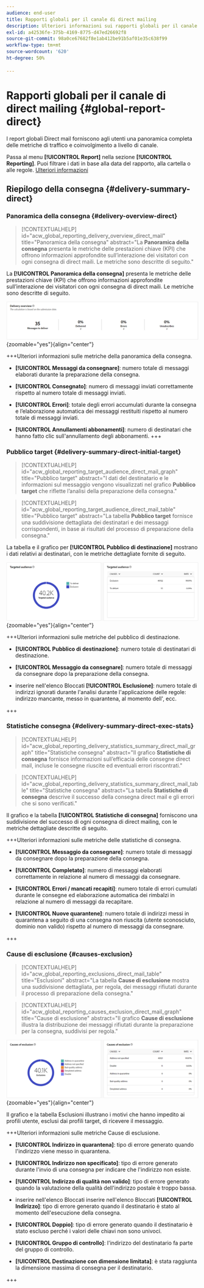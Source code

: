 ```yaml
---
audience: end-user
title: Rapporti globali per il canale di direct mailing
description: Ulteriori informazioni sui rapporti globali per il canale di direct mailing
exl-id: a42536fe-375b-4169-8775-d47ed26692f8
source-git-commit: 98a0ce67682f8e1ab412be91b5af01e35c638f99
workflow-type: tm+mt
source-wordcount: '620'
ht-degree: 50%

---
```


# Rapporti globali per il canale di direct mailing {#global-report-direct}

I report globali Direct mail forniscono agli utenti una panoramica completa delle metriche di traffico e coinvolgimento a livello di canale.

Passa al menu **[!UICONTROL Report]** nella sezione **[!UICONTROL Reporting]**. Puoi filtrare i dati in base alla data del rapporto, alla cartella o alle regole. [Ulteriori informazioni](global-reports.md)

## Riepilogo della consegna {#delivery-summary-direct}

### Panoramica della consegna {#delivery-overview-direct}

>[!CONTEXTUALHELP]
>id="acw_global_reporting_delivery_overview_direct_mail"
>title="Panoramica della consegna"
>abstract="La **Panoramica della consegna** presenta le metriche delle prestazioni chiave (KPI) che offrono informazioni approfondite sull’interazione dei visitatori con ogni consegna di direct maili. Le metriche sono descritte di seguito."

La **[!UICONTROL Panoramica della consegna]** presenta le metriche delle prestazioni chiave (KPI) che offrono informazioni approfondite sull’interazione dei visitatori con ogni consegna di direct maili. Le metriche sono descritte di seguito.

![](assets/global_report_direct_mail_delivery_overview.png){zoomable="yes"}{align="center"}

+++Ulteriori informazioni sulle metriche della panoramica della consegna.

* **[!UICONTROL Messaggi da consegnare]**: numero totale di messaggi elaborati durante la preparazione della consegna.

* **[!UICONTROL Consegnato]**: numero di messaggi inviati correttamente rispetto al numero totale di messaggi inviati.

* **[!UICONTROL Errori]**: totale degli errori accumulati durante la consegna e l’elaborazione automatica dei messaggi restituiti rispetto al numero totale di messaggi inviati.

* **[!UICONTROL Annullamenti abbonamenti]**: numero di destinatari che hanno fatto clic sull&#39;annullamento degli abbonamenti.
+++

### Pubblico target {#delivery-summary-direct-initial-target}

>[!CONTEXTUALHELP]
>id="acw_global_reporting_target_audience_direct_mail_graph"
>title="Pubblico target"
>abstract="I dati del destinatario e le informazioni sul messaggio vengono visualizzati nel grafico **Pubblico target** che riflette l’analisi della preparazione della consegna."

>[!CONTEXTUALHELP]
>id="acw_global_reporting_target_audience_direct_mail_table"
>title="Pubblico target"
>abstract="La tabella **Pubblico target** fornisce una suddivisione dettagliata dei destinatari e dei messaggi corrispondenti, in base ai risultati del processo di preparazione della consegna."

La tabella e il grafico per **[!UICONTROL Pubblico di destinazione]** mostrano i dati relativi ai destinatari, con le metriche dettagliate fornite di seguito.

![](assets/global_report_direct_mail_targeted_audience.png){zoomable="yes"}{align="center"}

+++Ulteriori informazioni sulle metriche del pubblico di destinazione.

* **[!UICONTROL Pubblico di destinazione]**: numero totale di destinatari di destinazione.

* **[!UICONTROL Messaggio da consegnare]**: numero totale di messaggi da consegnare dopo la preparazione della consegna.

* inserire nell&#39;elenco Bloccati **[!UICONTROL Esclusione]**: numero totale di indirizzi ignorati durante l&#39;analisi durante l&#39;applicazione delle regole: indirizzo mancante, messo in quarantena, al momento dell&#39;, ecc.

+++

### Statistiche consegna {#delivery-summary-direct-exec-stats}

>[!CONTEXTUALHELP]
>id="acw_global_reporting_delivery_statistics_summary_direct_mail_graph"
>title="Statistiche consegna"
>abstract="Il grafico **Statistiche di consegna** fornisce informazioni sull’efficacia delle consegne direct mail, incluse le consegne riuscite ed eventuali errori riscontrati."

>[!CONTEXTUALHELP]
>id="acw_global_reporting_delivery_statistics_summary_direct_mail_table"
>title="Statistiche consegna"
>abstract="La tabella **Statistiche di consegna** descrive il successo della consegna direct mail e gli errori che si sono verificati."

Il grafico e la tabella **[!UICONTROL Statistiche di consegna]** forniscono una suddivisione del successo di ogni consegna di direct mailing, con le metriche dettagliate descritte di seguito.

+++Ulteriori informazioni sulle metriche delle statistiche di consegna.

* **[!UICONTROL Messaggio da consegnare]**: numero totale di messaggi da consegnare dopo la preparazione della consegna.

* **[!UICONTROL Completato]**: numero di messaggi elaborati correttamente in relazione al numero di messaggi da consegnare.

* **[!UICONTROL Errori / mancati recapiti]**: numero totale di errori cumulati durante le consegne ed elaborazione automatica dei rimbalzi in relazione al numero di messaggi da recapitare.

* **[!UICONTROL Nuove quarantene]**: numero totale di indirizzi messi in quarantena a seguito di una consegna non riuscita (utente sconosciuto, dominio non valido) rispetto al numero di messaggi da consegnare.

+++

### Cause di esclusione {#causes-exclusion}

>[!CONTEXTUALHELP]
>id="acw_global_reporting_exclusions_direct_mail_table"
>title="Esclusioni"
>abstract="La tabella **Cause di esclusione** mostra una suddivisione dettagliata, per regola, dei messaggi rifiutati durante il processo di preparazione della consegna."

>[!CONTEXTUALHELP]
>id="acw_global_reporting_causes_exclusion_direct_mail_graph"
>title="Cause di esclusione"
>abstract="Il grafico **Cause di esclusione** illustra la distribuzione dei messaggi rifiutati durante la preparazione per la consegna, suddivisi per regola."

![](assets/global_report_direct_mail_exclusions.png){zoomable="yes"}{align="center"}

Il grafico e la tabella Esclusioni illustrano i motivi che hanno impedito ai profili utente, esclusi dai profili target, di ricevere il messaggio.

+++Ulteriori informazioni sulle metriche Cause di esclusione.

* **[!UICONTROL Indirizzo in quarantena]**: tipo di errore generato quando l&#39;indirizzo viene messo in quarantena.

* **[!UICONTROL Indirizzo non specificato]**: tipo di errore generato durante l&#39;invio di una consegna per indicare che l&#39;indirizzo non esiste.

* **[!UICONTROL Indirizzo di qualità non valido]**: tipo di errore generato quando la valutazione della qualità dell&#39;indirizzo postale è troppo bassa.

* inserire nell&#39;elenco Bloccati inserire nell&#39;elenco Bloccati **[!UICONTROL Indirizzo]**: tipo di errore generato quando il destinatario è stato al momento dell&#39;esecuzione della consegna.

* **[!UICONTROL Doppio]**: tipo di errore generato quando il destinatario è stato escluso perché i valori delle chiavi non sono univoci.

* **[!UICONTROL Gruppo di controllo]**: l&#39;indirizzo del destinatario fa parte del gruppo di controllo.

* **[!UICONTROL Destinazione con dimensione limitata]**: è stata raggiunta la dimensione massima di consegna per il destinatario.

+++

